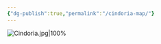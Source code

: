 ```yaml
---
{"dg-publish":true,"permalink":"/cindoria-map/"}
---
```


![Cindoria.jpg|100%](/img/user/Files/Cindoria.jpg)